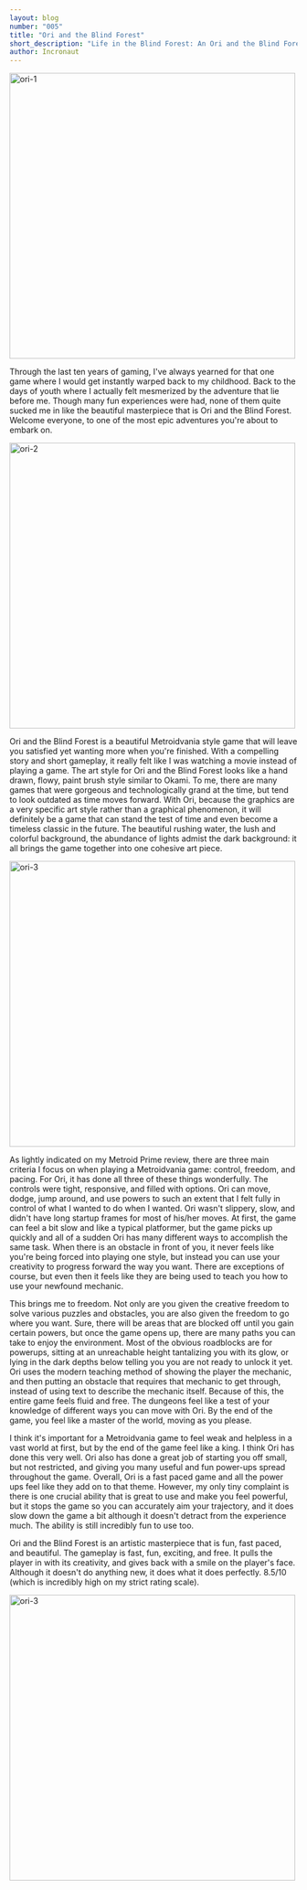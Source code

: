 ```yaml
---
layout: blog
number: "005"
title: "Ori and the Blind Forest"
short_description: "Life in the Blind Forest: An Ori and the Blind Forest Review"
author: Incronaut
---
```


<img src="http://images.incronaut.com/ori-1.jpg" alt="ori-1" width="500" />

Through the last ten years of gaming, I've always yearned for that one game where I would get instantly warped back to my childhood.  Back to the days of youth where I actually felt mesmerized by the adventure that lie before me.  Though many fun experiences were had, none of them quite sucked me in like the beautiful masterpiece that is Ori and the Blind Forest.  Welcome everyone, to one of the most epic adventures you're about to embark on.

<img src="http://images.incronaut.com/ori-2.jpg" alt="ori-2" width="500" />

Ori and the Blind Forest is a beautiful Metroidvania style game that will leave you satisfied yet wanting more when you're finished.  With a compelling story and short gameplay, it really felt like I was watching a movie instead of playing a game.  The art style for Ori and the Blind Forest looks like a hand drawn, flowy, paint brush style similar to Okami.  To me, there are many games that were gorgeous and technologically grand at the time, but tend to look outdated as time moves forward.  With Ori, because the graphics are a very specific art style rather than a graphical phenomenon, it will definitely be a game that can stand the test of time and even become a timeless classic in the future.  The beautiful rushing water, the lush and colorful background, the abundance of lights admist the dark background: it all brings the game together into one cohesive art piece.

<img src="http://images.incronaut.com/ori-3.jpg" alt="ori-3" width="500" />

As lightly indicated on my Metroid Prime review, there are three main criteria I focus on when playing a Metroidvania game: control, freedom, and pacing.  For Ori, it has done all three of these things wonderfully.  The controls were tight, responsive, and filled with options.  Ori can move, dodge, jump around, and use powers to such an extent that I felt fully in control of what I wanted to do when I wanted.  Ori wasn't slippery, slow, and didn't have long startup frames for most of his/her moves.  At first, the game can feel a bit slow and like a typical platformer, but the game picks up quickly and all of a sudden Ori has many different ways to accomplish the same task.  When there is an obstacle in front of you, it never feels like you're being forced into playing one style, but instead you can use your creativity to progress forward the way you want.  There are exceptions of course, but even then it feels like they are being used to teach you how to use your newfound mechanic.

This brings me to freedom.  Not only are you given the creative freedom to solve various puzzles and obstacles, you are also given the freedom to go where you want.  Sure, there will be areas that are blocked off until you gain certain powers, but once the game opens up, there are many paths you can take to enjoy the environment.  Most of the obvious roadblocks are for powerups, sitting at an unreachable height tantalizing you with its glow, or lying in the dark depths below telling you you are not ready to unlock it yet.  Ori uses the modern teaching method of showing the player the mechanic, and then putting an obstacle that requires that mechanic to get through, instead of using text to describe the mechanic itself.  Because of this, the entire game feels fluid and free.  The dungeons feel like a test of your knowledge of different ways you can move with Ori.  By the end of the game, you feel like a master of the world, moving as you please.

I think it's important for a Metroidvania game to feel weak and helpless in a vast world at first, but by the end of the game feel like a king.  I think Ori has done this very well.  Ori also has done a great job of starting you off small, but not restricted, and giving you many useful and fun power-ups spread throughout the game.  Overall, Ori is a fast paced game and all the power ups feel like they add on to that theme.  However, my only tiny complaint is there is one crucial ability that is great to use and make you feel powerful, but it stops the game so you can accurately aim your trajectory, and it does slow down the game a bit although it doesn't detract from the experience much.  The ability is still incredibly fun to use too.

Ori and the Blind Forest is an artistic masterpiece that is fun, fast paced, and beautiful.  The gameplay is fast, fun, exciting, and free.  It pulls the player in with its creativity, and gives back with a smile on the player's face.  Although it doesn't do anything new, it does what it does perfectly.  8.5/10 (which is incredibly high on my strict rating scale).

<img src="http://images.incronaut.com/ori-4.jpg" alt="ori-3" width="500" />